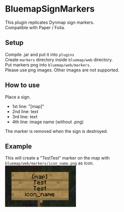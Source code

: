 # BluemapSignMarkers

This plugin replicates Dynmap sign markers.  
Compatible with Paper / Folia.

## Setup

Compile .jar and put it into `plugins`  
Create `markers` directory inside `bluemap/web` directory.  
Put markers png into `bluemap/web/markers`.  
Please use png images. Other images are not supported.  

## How to use
Place a sign.

- 1st line: "[map]"
- 2nd line: text
- 3rd line: text
- 4th line: image name (without .png)

The marker is removed when the sign is destroyed.

## Example

This will create a "TestTest" marker on the map with `bluemap/web/markers/icon_name.png` as icon.  
![Demo Image](demo.png)

